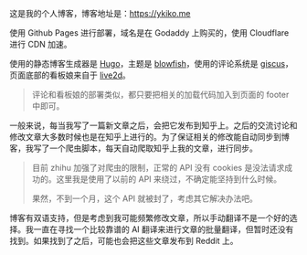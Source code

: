 这是我的个人博客，博客地址是：https://ykiko.me

使用 Github Pages 进行部署，域名是在 Godaddy 上购买的，使用 Cloudflare 进行 CDN 加速。

使用的静态博客生成器是 [Hugo](https://gohugo.io/)，主题是 [blowfish](https://blowfish.page/)，使用的评论系统是 [giscus](https://giscus.app/zh-CN)，页面底部的看板娘来自于 [live2d](https://github.com/stevenjoezhang/live2d-widget)。

> 评论和看板娘的部署类似，都只要把相关的加载代码加入到页面的 footer 中即可。

一般来说，每当我写了一篇新文章之后，会把它发布到知乎上。之后的交流讨论和修改文章大多数时候也是在知乎上进行的。为了保证相关的修改能自动同步到博客，我写了一个爬虫脚本，每天自动爬取知乎上我的文章，进行同步。

> 目前 zhihu 加强了对爬虫的限制，正常的 API 没有 cookies 是没法请求成功的。这里我是使用了以前的 API 来绕过，不确定能坚持到什么时候。
>
> 果然，不到一个月，这个 API 就被封了，考虑其它解决办法吧。

博客有双语支持，但是考虑到我可能频繁修改文章，所以手动翻译不是一个好的选择。我一直在寻找一个比较靠谱的 AI 翻译来进行文章的批量翻译，但暂时还没有找到。如果找到了之后，可能也会把这些文章发布到 Reddit 上。

